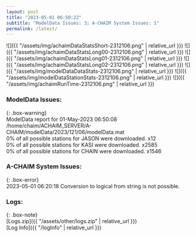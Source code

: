 ```yaml
---
layout: post
title: "2023-05-01 06:50:22"
subtitle: "ModelData Issues: 3; A-CHAIM System Issues: 1"
permalink: /latest/
---
```


![]({{ "/assets/img/achaimDataStatsShort-2312106.png" | relative_url }})
![]({{ "/assets/img/achaimDataStatsLong00-2312106.png" | relative_url }})
![]({{ "/assets/img/achaimDataStatsLong01-2312106.png" | relative_url }})
![]({{ "/assets/img/achaimDataStatsLong02-2312106.png" | relative_url }})
![]({{ "/assets/img/modelDataDataStats-2312106.png" | relative_url }})
![]({{ "/assets/img/modelDataStationStats-2312106.png" | relative_url }})
![]({{ "/assets/img/achaimRunTime-2312106.png" | relative_url }})


### ModelData Issues:  
  
{: .box-warning}  
 ModelData report for 01-May-2023 06:50:08   
 /home/chaim/ACHAIM_SERVER/A-CHAIM/modelData/2023/121/06/modelData.mat   
 0% of all possible stations for JASON were downloaded. x12   
 0% of all possible stations for KASI were downloaded. x2585   
 0% of all possible stations for CHAIN were downloaded. x1546   
  
### A-CHAIM System Issues:  
  
{: .box-error}  
2023-05-01 06:20:18 Conversion to logical from string is not possible.  

### Logs:  
  
{: .box-note}  
[Logs.zip]({{ "/assets/other/logs.zip" | relative_url }})  
[Log Info]({{ "/logInfo" | relative_url }})  
